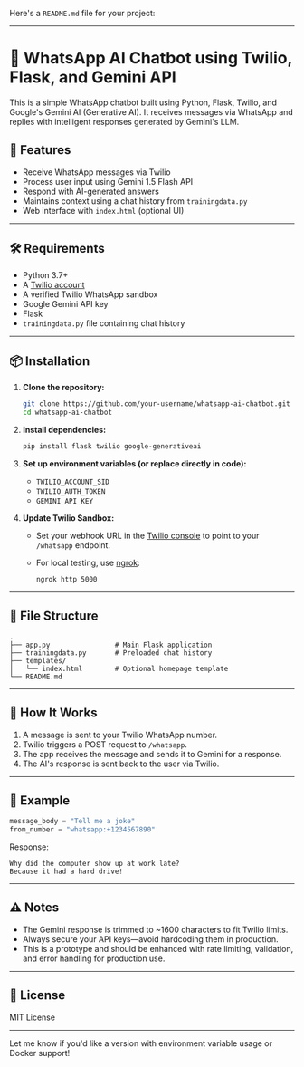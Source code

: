 Here's a `README.md` file for your project:

---

# 💬 WhatsApp AI Chatbot using Twilio, Flask, and Gemini API

This is a simple WhatsApp chatbot built using Python, Flask, Twilio, and Google's Gemini AI (Generative AI). It receives messages via WhatsApp and replies with intelligent responses generated by Gemini's LLM.

## 🚀 Features

- Receive WhatsApp messages via Twilio
- Process user input using Gemini 1.5 Flash API
- Respond with AI-generated answers
- Maintains context using a chat history from `trainingdata.py`
- Web interface with `index.html` (optional UI)

---

## 🛠️ Requirements

- Python 3.7+
- A [Twilio account](https://www.twilio.com/)
- A verified Twilio WhatsApp sandbox
- Google Gemini API key
- Flask
- `trainingdata.py` file containing chat history

---

## 📦 Installation

1. **Clone the repository:**

   ```bash
   git clone https://github.com/your-username/whatsapp-ai-chatbot.git
   cd whatsapp-ai-chatbot
   ```

2. **Install dependencies:**

   ```bash
   pip install flask twilio google-generativeai
   ```

3. **Set up environment variables (or replace directly in code):**

   - `TWILIO_ACCOUNT_SID`
   - `TWILIO_AUTH_TOKEN`
   - `GEMINI_API_KEY`

4. **Update Twilio Sandbox:**

   - Set your webhook URL in the [Twilio console](https://www.twilio.com/console) to point to your `/whatsapp` endpoint.
   - For local testing, use [ngrok](https://ngrok.com/):

     ```bash
     ngrok http 5000
     ```

---

## 📁 File Structure

```
.
├── app.py                # Main Flask application
├── trainingdata.py       # Preloaded chat history
├── templates/
│   └── index.html        # Optional homepage template
└── README.md
```

---

## 🧠 How It Works

1. A message is sent to your Twilio WhatsApp number.
2. Twilio triggers a POST request to `/whatsapp`.
3. The app receives the message and sends it to Gemini for a response.
4. The AI's response is sent back to the user via Twilio.

---

## 📝 Example

```python
message_body = "Tell me a joke"
from_number = "whatsapp:+1234567890"
```

Response:

```
Why did the computer show up at work late?
Because it had a hard drive!
```

---

## ⚠️ Notes

- The Gemini response is trimmed to ~1600 characters to fit Twilio limits.
- Always secure your API keys—avoid hardcoding them in production.
- This is a prototype and should be enhanced with rate limiting, validation, and error handling for production use.

---

## 📄 License

MIT License

---

Let me know if you'd like a version with environment variable usage or Docker support!
